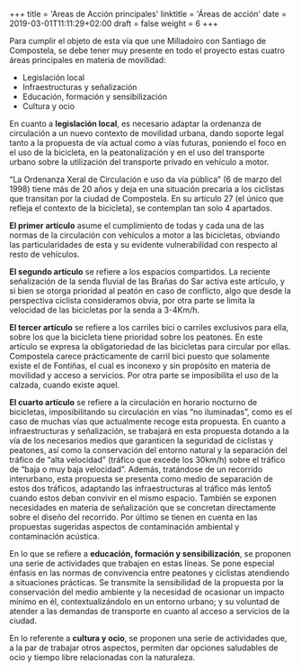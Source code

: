 +++
title = 'Areas de Acción principales'
linktitle = 'Áreas de acción'
date = 2019-03-01T11:11:29+02:00
draft = false
weight = 6
+++

Para cumplir el objeto de esta vía que une Milladoiro con Santiago de Compostela, se debe
tener muy presente en todo el proyecto estas cuatro áreas principales en materia de
movilidad:

- Legislación local
- Infraestructuras y señalización
- Educación, formación y sensibilización
- Cultura y ocio

En cuanto a **legislación local**, es necesario adaptar la ordenanza de circulación a un nuevo contexto de movilidad urbana, dando soporte legal tanto a la propuesta de vía actual como a vías futuras, poniendo el foco en el uso de la bicicleta, en la peatonalización y en el uso del transporte urbano sobre la utilización del transporte privado en vehículo a motor.

“La Ordenanza Xeral de Circulación e uso da vía pública” (6 de marzo del 1998) tiene más
de 20 años y deja en una situación precaria a los ciclistas que transitan por la ciudad de Compostela. En su artículo 27 (el único que refleja el contexto de la bicicleta), se contemplan tan solo 4 apartados.

**El primer artículo** asume el cumplimiento de todas y cada una de las normas de la circulación con vehículos a motor a las bicicletas, obviando las particularidades de esta y su evidente vulnerabilidad con respecto al resto de vehículos.

**El segundo artículo** se refiere a los espacios compartidos. La reciente señalización de la senda fluvial de las Brañas do Sar activa este artículo, y si bien se otorga prioridad al peatón en caso de conflicto, algo que desde la perspectiva ciclista consideramos obvia, por otra parte se limita la velocidad de las bicicletas por la senda a 3-4Km/h.

**El tercer artículo** se refiere a los carriles bici o carriles exclusivos para ella, sobre los que la bicicleta tiene prioridad sobre los peatones. En este artículo se expresa la obligatoriedad de las bicicletas para circular por ellas. Compostela carece prácticamente de carril bici puesto que solamente existe el de Fontiñas, el cual es inconexo y sin propósito en materia de movilidad y acceso a servicios. Por otra parte se imposibilita el uso de la calzada, cuando existe aquel.

**El cuarto artículo** se refiere a la circulación en horario nocturno de bicicletas, imposibilitando su circulación en vías “no iluminadas”, como es el caso de muchas vías que actualmente recoge esta propuesta.
En cuanto a infraestructuras y señalización, se trabajará en esta propuesta dotando a la vía de los necesarios medios que garanticen la seguridad de ciclistas y peatones, así como la conservación del entorno natural y la separación del tráfico de “alta velocidad” (tráfico que excede los 30km/h) sobre el tráfico de “baja o muy baja velocidad”. Además, tratándose de un recorrido interurbano, esta propuesta se presenta como medio de separación de estos dos tráficos, adaptando las infraestructuras al tráfico más lento5 cuando estos deban convivir en el mismo espacio. También se exponen necesidades en materia de señalización que se concretan directamente sobre el diseño del recorrido. Por último se tienen en cuenta en las propuestas sugeridas aspectos de contaminación ambiental y contaminación acústica.

En lo que se refiere a **educación, formación y sensibilización**, se proponen una serie de actividades que trabajen en estas líneas. Se pone especial énfasis en las normas de convivencia entre peatones y ciclistas atendiendo a situaciones prácticas. Se transmite la sensibilidad de la propuesta por la conservación del medio ambiente y la necesidad de ocasionar un impacto mínimo en él, contextualizándolo en un entorno urbano; y su voluntad de atender a las demandas de transporte en cuanto al acceso a servicios de la ciudad.

En lo referente a **cultura y ocio**, se proponen una serie de actividades que, a la par de trabajar otros aspectos, permiten dar opciones saludables de ocio y tiempo libre relacionadas con la naturaleza.
